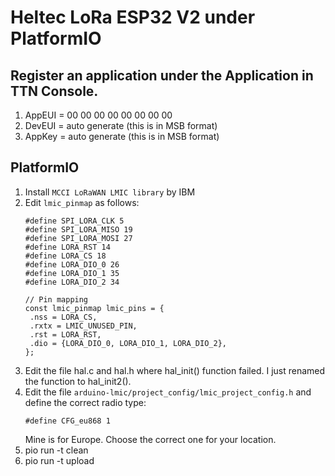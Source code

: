# Heltec LoRa ESP32 V2 under PlatformIO

## Register an application under the Application in TTN Console.

1. AppEUI = 00 00 00 00 00 00 00 00
2. DevEUI = auto generate  (this is in MSB format)
3. AppKey = auto generate  (this is in MSB format)

## PlatformIO

1. Install `MCCI LoRaWAN LMIC library` by IBM
2. Edit `lmic_pinmap` as follows:
   ```
   #define SPI_LORA_CLK 5
   #define SPI_LORA_MISO 19
   #define SPI_LORA_MOSI 27
   #define LORA_RST 14
   #define LORA_CS 18
   #define LORA_DIO_0 26
   #define LORA_DIO_1 35
   #define LORA_DIO_2 34
   
   // Pin mapping
   const lmic_pinmap lmic_pins = {
    .nss = LORA_CS,
    .rxtx = LMIC_UNUSED_PIN,
    .rst = LORA_RST,
    .dio = {LORA_DIO_0, LORA_DIO_1, LORA_DIO_2},
   };

   ```
4. Edit the file hal.c and hal.h where hal_init() function failed. I just renamed the function to hal_init2().
5. Edit the file `arduino-lmic/project_config/lmic_project_config.h` and define the correct radio type:
   ```
   #define CFG_eu868 1
   ```
   Mine is for Europe. Choose the correct one for your location.
7. pio run -t clean
8. pio run -t upload
